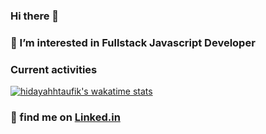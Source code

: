 
### Hi there 👋
### 👀 I’m interested in Fullstack Javascript Developer

### Current activities
[![hidayahhtaufik's wakatime stats](https://github-readme-stats.vercel.app/api/wakatime?username=hidayahhtaufik)](https://wakatime.com/@hidayahhtaufik)



### 📝 find me on [Linked.in](https://www.linkedin.com/in/hidayahhtaufik/)	
<!---	
hidayahhtaufikk/hidayahhtaufikk is a ✨ special ✨ repository because its `README.md` (this file) appears on your GitHub profile.	
You can click the Preview link to take a look at your changes.	
--->
